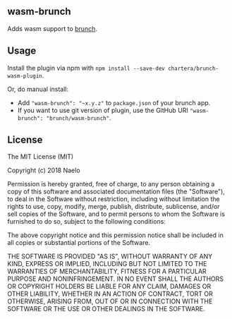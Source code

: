 ## wasm-brunch
Adds wasm support to
[brunch](http://brunch.io).

## Usage
Install the plugin via npm with `npm install --save-dev chartera/brunch-wasm-plugin`.

Or, do manual install:

* Add `"wasm-brunch": "~x.y.z"` to `package.json` of your brunch app.
* If you want to use git version of plugin, use the GitHub URI
`"wasm-brunch": "brunch/wasm-brunch"`.

## License

The MIT License (MIT)

Copyright (c) 2018 Naelo 

Permission is hereby granted, free of charge, to any person obtaining a copy
of this software and associated documentation files (the "Software"), to deal
in the Software without restriction, including without limitation the rights
to use, copy, modify, merge, publish, distribute, sublicense, and/or sell
copies of the Software, and to permit persons to whom the Software is
furnished to do so, subject to the following conditions:

The above copyright notice and this permission notice shall be included in
all copies or substantial portions of the Software.

THE SOFTWARE IS PROVIDED "AS IS", WITHOUT WARRANTY OF ANY KIND, EXPRESS OR
IMPLIED, INCLUDING BUT NOT LIMITED TO THE WARRANTIES OF MERCHANTABILITY,
FITNESS FOR A PARTICULAR PURPOSE AND NONINFRINGEMENT. IN NO EVENT SHALL THE
AUTHORS OR COPYRIGHT HOLDERS BE LIABLE FOR ANY CLAIM, DAMAGES OR OTHER
LIABILITY, WHETHER IN AN ACTION OF CONTRACT, TORT OR OTHERWISE, ARISING FROM,
OUT OF OR IN CONNECTION WITH THE SOFTWARE OR THE USE OR OTHER DEALINGS IN
THE SOFTWARE.
